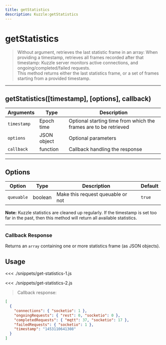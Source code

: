 ```yaml
---
title: getStatistics
description: Kuzzle:getStatistics
---
```


# getStatistics

> Without argument, retrieves the last statistic frame in an array:
> When providing a timestamp, retrieves all frames recorded after that timestamp:
> Kuzzle server monitors active connections, and ongoing/completed/failed requests.  
> This method returns either the last statistics frame, or a set of frames starting from a provided timestamp.

---

## getStatistics([timestamp], [options], callback)

| Arguments   | Type        | Description                                                      |
| ----------- | ----------- | ---------------------------------------------------------------- |
| `timestamp` | Epoch time  | Optional starting time from which the frames are to be retrieved |
| `options`   | JSON object | Optional parameters                                              |
| `callback`  | function    | Callback handling the response                                   |

---

## Options

| Option     | Type    | Description                       | Default |
| ---------- | ------- | --------------------------------- | ------- |
| `queuable` | boolean | Make this request queuable or not | `true`  |

**Note:** Kuzzle statistics are cleaned up regularly. If the timestamp is set too far in the past, then this method will return all available statistics.

---

### Callback Response

Returns an `array` containing one or more statistics frame (as JSON objects).

## Usage

<<< ./snippets/get-statistics-1.js

<<< ./snippets/get-statistics-2.js

> Callback response:

```json
[
  {
    "connections": { "socketio": 1 },
    "ongoingRequests": { "rest": 0, "socketio": 0 },
    "completedRequests": { "mqtt": 37, "socketio": 17 },
    "failedRequests": { "socketio": 1 },
    "timestamp": "1453110641308"
  }
]
```
